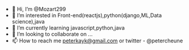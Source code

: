 - 👋 Hi, I’m @Mozart299
- 👀 I’m interested in Front-end(reactjs),python(django,ML,Data science),java
- 🌱 I’m currently learning javascript,python,java
- 💞️ I’m looking to collaborate on ...
- 📫 How to reach me peterkayk@gmail.com or twitter - @petercheune

<!---
Mozart299/Mozart299 is a ✨ special ✨ repository because its `README.md` (this file) appears on your GitHub profile.
You can click the Preview link to take a look at your changes.
--->
